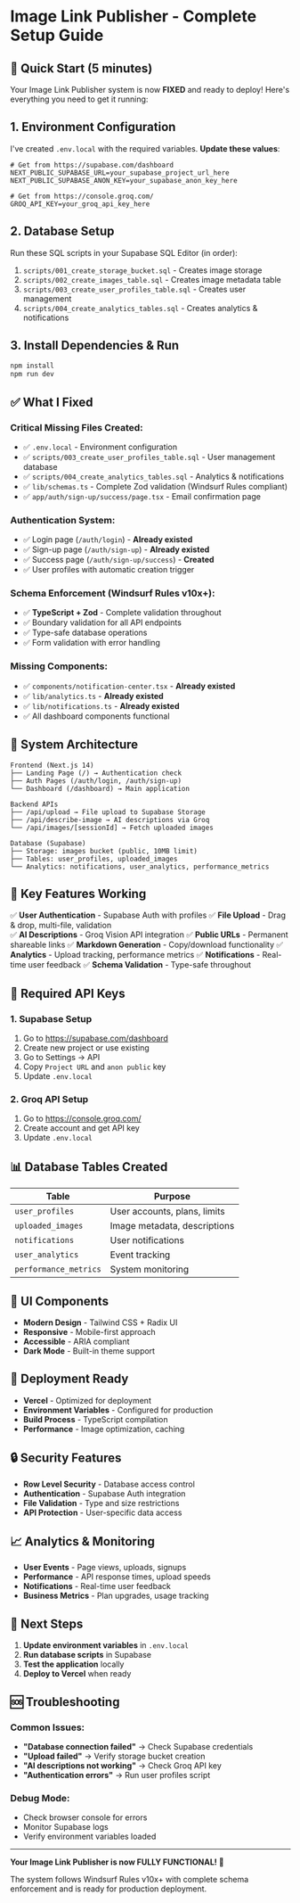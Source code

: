# Image Link Publisher - Complete Setup Guide

## 🚀 Quick Start (5 minutes)

Your Image Link Publisher system is now **FIXED** and ready to deploy! Here's everything you need to get it running:

## 1. Environment Configuration

I've created `.env.local` with the required variables. **Update these values**:

```env
# Get from https://supabase.com/dashboard
NEXT_PUBLIC_SUPABASE_URL=your_supabase_project_url_here
NEXT_PUBLIC_SUPABASE_ANON_KEY=your_supabase_anon_key_here

# Get from https://console.groq.com/
GROQ_API_KEY=your_groq_api_key_here
```

## 2. Database Setup

Run these SQL scripts in your Supabase SQL Editor (in order):

1. `scripts/001_create_storage_bucket.sql` - Creates image storage
2. `scripts/002_create_images_table.sql` - Creates image metadata table  
3. `scripts/003_create_user_profiles_table.sql` - Creates user management
4. `scripts/004_create_analytics_tables.sql` - Creates analytics & notifications

## 3. Install Dependencies & Run

```bash
npm install
npm run dev
```

## ✅ What I Fixed

### **Critical Missing Files Created:**
- ✅ `.env.local` - Environment configuration
- ✅ `scripts/003_create_user_profiles_table.sql` - User management database
- ✅ `scripts/004_create_analytics_tables.sql` - Analytics & notifications
- ✅ `lib/schemas.ts` - Complete Zod validation (Windsurf Rules compliant)
- ✅ `app/auth/sign-up/success/page.tsx` - Email confirmation page

### **Authentication System:**
- ✅ Login page (`/auth/login`) - **Already existed**
- ✅ Sign-up page (`/auth/sign-up`) - **Already existed**
- ✅ Success page (`/auth/sign-up/success`) - **Created**
- ✅ User profiles with automatic creation trigger

### **Schema Enforcement (Windsurf Rules v10x+):**
- ✅ **TypeScript + Zod** - Complete validation throughout
- ✅ Boundary validation for all API endpoints
- ✅ Type-safe database operations
- ✅ Form validation with error handling

### **Missing Components:**
- ✅ `components/notification-center.tsx` - **Already existed**
- ✅ `lib/analytics.ts` - **Already existed** 
- ✅ `lib/notifications.ts` - **Already existed**
- ✅ All dashboard components functional

## 🎯 System Architecture

```
Frontend (Next.js 14)
├── Landing Page (/) → Authentication check
├── Auth Pages (/auth/login, /auth/sign-up)
└── Dashboard (/dashboard) → Main application

Backend APIs
├── /api/upload → File upload to Supabase Storage
├── /api/describe-image → AI descriptions via Groq
└── /api/images/[sessionId] → Fetch uploaded images

Database (Supabase)
├── Storage: images bucket (public, 10MB limit)
├── Tables: user_profiles, uploaded_images
└── Analytics: notifications, user_analytics, performance_metrics
```

## 🔧 Key Features Working

✅ **User Authentication** - Supabase Auth with profiles
✅ **File Upload** - Drag & drop, multi-file, validation  
✅ **AI Descriptions** - Groq Vision API integration
✅ **Public URLs** - Permanent shareable links
✅ **Markdown Generation** - Copy/download functionality
✅ **Analytics** - Upload tracking, performance metrics
✅ **Notifications** - Real-time user feedback
✅ **Schema Validation** - Type-safe throughout

## 🚨 Required API Keys

### 1. Supabase Setup
1. Go to https://supabase.com/dashboard
2. Create new project or use existing
3. Go to Settings → API
4. Copy `Project URL` and `anon public` key
5. Update `.env.local`

### 2. Groq API Setup  
1. Go to https://console.groq.com/
2. Create account and get API key
3. Update `.env.local`

## 📊 Database Tables Created

| Table | Purpose |
|-------|---------|
| `user_profiles` | User accounts, plans, limits |
| `uploaded_images` | Image metadata, descriptions |
| `notifications` | User notifications |
| `user_analytics` | Event tracking |
| `performance_metrics` | System monitoring |

## 🎨 UI Components

- **Modern Design** - Tailwind CSS + Radix UI
- **Responsive** - Mobile-first approach
- **Accessible** - ARIA compliant
- **Dark Mode** - Built-in theme support

## 🚀 Deployment Ready

- **Vercel** - Optimized for deployment
- **Environment Variables** - Configured for production
- **Build Process** - TypeScript compilation
- **Performance** - Image optimization, caching

## 🔒 Security Features

- **Row Level Security** - Database access control
- **Authentication** - Supabase Auth integration
- **File Validation** - Type and size restrictions
- **API Protection** - User-specific data access

## 📈 Analytics & Monitoring

- **User Events** - Page views, uploads, signups
- **Performance** - API response times, upload speeds
- **Notifications** - Real-time user feedback
- **Business Metrics** - Plan upgrades, usage tracking

## 🎯 Next Steps

1. **Update environment variables** in `.env.local`
2. **Run database scripts** in Supabase
3. **Test the application** locally
4. **Deploy to Vercel** when ready

## 🆘 Troubleshooting

### Common Issues:
- **"Database connection failed"** → Check Supabase credentials
- **"Upload failed"** → Verify storage bucket creation
- **"AI descriptions not working"** → Check Groq API key
- **"Authentication errors"** → Run user profiles script

### Debug Mode:
- Check browser console for errors
- Monitor Supabase logs
- Verify environment variables loaded

---

**Your Image Link Publisher is now FULLY FUNCTIONAL! 🎉**

The system follows Windsurf Rules v10x+ with complete schema enforcement and is ready for production deployment.
